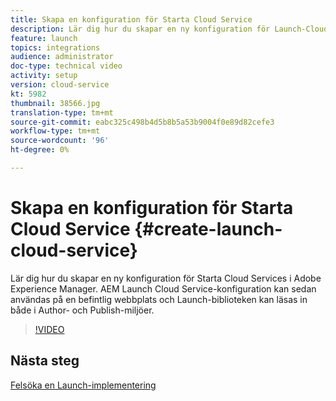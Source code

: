 ```yaml
---
title: Skapa en konfiguration för Starta Cloud Service
description: Lär dig hur du skapar en ny konfiguration för Launch-Cloud Services. Konfigurationen av Launch-Cloud Servicen kan sedan användas på en befintlig webbplats och Launch-biblioteken kan läsas in både i författarmiljön och i publiceringsmiljön.
feature: launch
topics: integrations
audience: administrator
doc-type: technical video
activity: setup
version: cloud-service
kt: 5982
thumbnail: 38566.jpg
translation-type: tm+mt
source-git-commit: eabc325c498b4d5b8b5a53b9004f0e89d82cefe3
workflow-type: tm+mt
source-wordcount: '96'
ht-degree: 0%

---
```



# Skapa en konfiguration för Starta Cloud Service {#create-launch-cloud-service}

Lär dig hur du skapar en ny konfiguration för Starta Cloud Services i Adobe Experience Manager. AEM Launch Cloud Service-konfiguration kan sedan användas på en befintlig webbplats och Launch-biblioteken kan läsas in både i Author- och Publish-miljöer.

>[!VIDEO](https://video.tv.adobe.com/v/38566?quality=12&learn=on)

## Nästa steg

[Felsöka en Launch-implementering](debug-launch-implementation.md)
